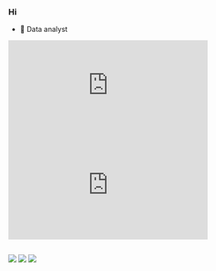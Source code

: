 ###  Hi 

- 💼 Data analyst


<div>
  <iframe src="https://github-readme-stats.vercel.app/api?username=ingridalvesz&show_icons=true&theme=dracula&include_all_commits=true&count_private=true" width="400" height="200" frameborder="0" scrolling="no"></iframe>
  <iframe src="https://github-readme-stats.vercel.app/api/top-langs/?username=ingridalvesz&layout=compact&langs_count=7&theme=dracula" width="400" height="200" frameborder="0" scrolling="no"></iframe>
</div>

  
  ##

  <div> 
    
  <a href="https://instagram.com/ingridalves.z" target="_blank"><img src="https://img.shields.io/badge/-Instagram-%23E4405F?style=for-the-badge&logo=instagram&logoColor=white" target="_blank"></a>
  <a href = "mailto:ingrid.roberta.alves.s@outlook.com"><img src="https://img.shields.io/badge/-Gmail-%23333?style=for-the-badge&logo=gmail&logoColor=white" target="_blank"></a>
  <a href="https://www.linkedin.com/in/ingrid-alves-28a662203/" target="_blank"><img src="https://img.shields.io/badge/-LinkedIn-%230077B5?style=for-the-badge&logo=linkedin&logoColor=white" target="_blank"></a> 

